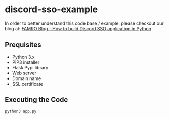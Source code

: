 # discord-sso-example

In order to better understand this code base / example, please checkout our blog at: [FAMRO Blog - How to build Discord SSO application in Python](https://famro-llc.com/how-to-build-discord-sso-application-in-python.html)

## Prequisites ##
- Python 3.x
- PIP3 installer
- Flask Pypi library
- Web server
- Domain name
- SSL certificate


## Executing the Code ##

```python3 app.py ```


